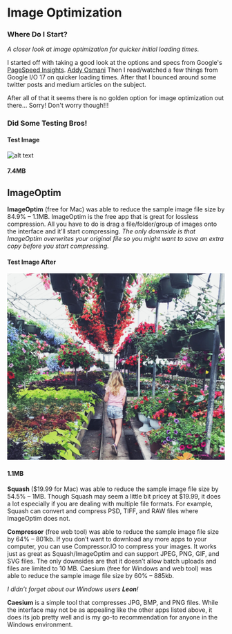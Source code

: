 # Image Optimization

### Where Do I Start?
*A closer look at image optimization for quicker initial loading times.*

I started off with taking a good look at the options and specs from Google's [PageSpeed Insights](https://developers.google.com/speed/pagespeed/insights/). [Addy Osmani]()
Then I read/watched a few things from Google I/O 17 on quicker loading times. After that I bounced around some twitter posts and medium articles on the subject.

After all of that it seems there is no golden option for image optimization out there... Sorry! Don't worry though!!!

### Did Some Testing Bros!

#### __Test Image__
![alt text](https://github.com/Caryyon/Image-Optimization/blob/master/Image%20Optimization%20Talk/ImageOptim/IMG_2237-1.jpg "7.4MB")
#### 7.4MB

## ImageOptim
__ImageOptim__ (free for Mac) was able to reduce the sample image file size by 84.9% – 1.1MB.
ImageOptim is the free app that is great for lossless compression. All you have to do is drag a file/folder/group of images onto the interface and it’ll start compressing. *The only downside is that ImageOptim overwrites your original file so you might want to save an extra copy before you start compressing.*

#### __Test Image After__
![alt text](https://github.com/Caryyon/Image-Optimization/blob/master/Image%20Optimization%20Talk/ImageOptim/IMG_2237-1-imageOptim.jpg "1.1MB")
#### 1.1MB



__Squash__ ($19.99 for Mac) was able to reduce the sample image file size by 54.5% – 1MB.
Though Squash may seem a little bit pricey at $19.99, it does a lot especially if you are dealing with multiple file formats. For example, Squash can convert and compress PSD, TIFF, and RAW files where ImageOptim does not.

__Compressor__ (free web tool) was able to reduce the sample image file size by 64% – 801kb.
If you don’t want to download any more apps to your computer, you can use Compressor.IO to compress your images. It works just as great as Squash/ImageOptim and can support JPEG, PNG, GIF, and SVG files. The only downsides are that it doesn’t allow batch uploads and files are limited to 10 MB.
Caesium (free for Windows and web tool) was able to reduce the sample image file size by 60% – 885kb.

*I didn’t forget about our Windows users __Leon__!*

__Caesium__ is a simple tool that compresses JPG, BMP, and PNG files. While the interface may not be as appealing like the other apps listed above, it does its job pretty well and is my go-to recommendation for anyone in the Windows environment.
